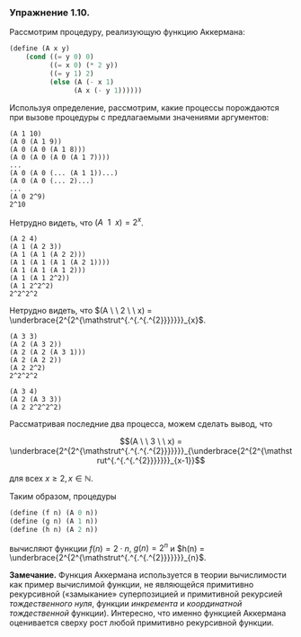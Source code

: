 ### Упражнение 1.10.
Рассмотрим процедуру, реализующую функцию Аккермана:
```scheme
(define (A x y)
    (cond ((= y 0) 0)
          ((= x 0) (* 2 y))
          ((= y 1) 2)
          (else (A (- x 1) 
                (A x (- y 1))))))
```
Используя определение, рассмотрим, какие процессы порождаются при вызове процедуры с предлагаемыми значениями аргументов:
```
(A 1 10)
(A 0 (A 1 9))
(A 0 (A 0 (A 1 8)))
(A 0 (A 0 (A 0 (A 1 7))))
...
(A 0 (A 0 (... (A 1 1))...)
(A 0 (A 0 (... 2)...)
...
(A 0 2^9)
2^10
```
Нетрудно видеть, что $(A \ \ 1 \ \ x) = 2^x$.
```
(A 2 4)
(A 1 (A 2 3))
(A 1 (A 1 (A 2 2)))
(A 1 (A 1 (A 1 (A 2 1))))
(A 1 (A 1 (A 1 2)))
(A 1 (A 1 2^2))
(A 1 2^2^2)
2^2^2^2
```
Нетрудно видеть, что  $(A \ \ 2 \ \ x) = \underbrace{2^{2^{\mathstrut^{.^{.^{.^{2}}}}}}}_{x}$.
```
(A 3 3)
(A 2 (A 3 2))
(A 2 (A 2 (A 3 1)))
(A 2 (A 2 2))
(A 2 2^2)
2^2^2^2
```
```
(A 3 4)
(A 2 (A 3 3))
(A 2 2^2^2^2)
```
Рассматривая последние два процесса, можем сделать вывод, что 
```math
(A \ \ 3 \ \ x) = \underbrace{2^{2^{\mathstrut^{.^{.^{.^{2}}}}}}}_{\underbrace{2^{2^{\mathstrut^{.^{.^{.^{2}}}}}}}_{x-1}}
```
для всех $x \geqslant 2, x \in \mathbb{N}$.

Таким образом,  процедуры
```scheme
(define (f n) (A 0 n)) 
(define (g n) (A 1 n)) 
(define (h n) (A 2 n))
```
вычиcляют функции $f(n) = 2 \cdot n$, $g(n) = 2^{n}$ и $h(n) = \underbrace{2^{2^{\mathstrut^{.^{.^{.^{2}}}}}}}_{n}$.

**Замечание.** 
Функция Аккермана используется в теории вычислимости как пример вычислимой функции, не являющейся примитивно рекурсивной («замыкание» суперпозицией и примитивной рекурсией *тождественного нуля*, функции *инкремента* и *координатной тождественной* функции). Интересно, что именно функцией Аккермана оценивается сверху рост любой примитивно рекурсивной функции. 